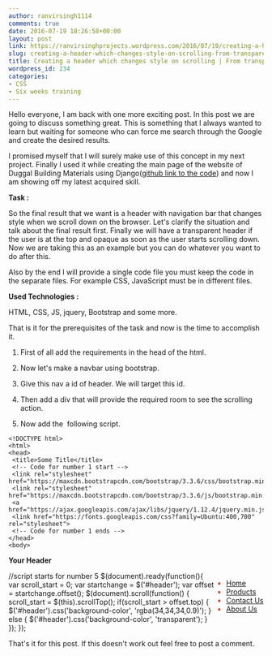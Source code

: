 ```yaml
---
author: ranvirsingh1114
comments: true
date: 2016-07-19 18:26:58+00:00
layout: post
link: https://ranvirsinghprojects.wordpress.com/2016/07/19/creating-a-header-which-changes-style-on-scrolling-from-transparent-to-colored/
slug: creating-a-header-which-changes-style-on-scrolling-from-transparent-to-colored
title: Creating a header which changes style on scrolling | From transparent to colored
wordpress_id: 234
categories:
- CSS
- Six weeks training
---
```


Hello everyone, I am back with one more exciting post. In this post we are going to discuss something great. This is something that I always wanted to learn but waiting for someone who can force me search through the Google and create the desired results.

I promised myself that I will surely make use of this concept in my next project. Finally I used it while creating the main page of the website of Duggal Building Materials using Django([github link to the code](https://github.com/singh1114/Djangosite)) and now I am showing off my latest acquired skill.

**Task :**

So the final result that we want is a header with navigation bar that changes style when we scroll down on the browser. Let's clarify the situation and talk about the final result first. Finally we will have a transparent header if the user is at the top and opaque as soon as the user starts scrolling down. Now we are taking this as an example but you can do whatever you want to do after this.

Also by the end I will provide a single code file you must keep the code in the separate files. For example CSS, JavaScript must be in different files.

**Used Technologies :**

HTML, CSS, JS, jquery, Bootstrap and some more.

That is it for the prerequisites of the task and now is the time to accomplish it.



 	
  1. First of all add the requirements in the head of the html.

 	
  2. Now let's make a navbar using bootstrap.

 	
  3. Give this nav a id of header. We will target this id.

 	
  4. Then add a div that will provide the required room to see the scrolling action.

 	
  5. Now add the  following script.



    
    <!DOCTYPE html>
    <html>
    <head>
     <title>Some Title</title>
     <!-- Code for number 1 start -->
     <link rel="stylesheet" href="https://maxcdn.bootstrapcdn.com/bootstrap/3.3.6/css/bootstrap.min.css">
     <link rel="stylesheet" href="https://maxcdn.bootstrapcdn.com/bootstrap/3.3.6/js/bootstrap.min.js">
     <a href="https://ajax.googleapis.com/ajax/libs/jquery/1.12.4/jquery.min.js">https://ajax.googleapis.com/ajax/libs/jquery/1.12.4/jquery.min.js</a>
     <link href="https://fonts.googleapis.com/css?family=Ubuntu:400,700" rel="stylesheet">
     <!-- Code for number 1 ends -->
    </head>
    <body>
    










**Your Header**


<ul class="nav navbar-nav" id="nav-list" style="float:right; color: #EA4525;"> <li class="active"><a href="/">Home</a></li> <li><a href="#">Products</a></li> <li><a href="">Contact Us</a></li> <li><a href="">About Us</a></li> </ul> </div> </nav> <!-- Code for number 2 ends --> </div> <!-- Code for number 4 start : height of 2000px is given -->



//script starts for number 5 $(document).ready(function(){ var scroll_start = 0; var startchange = $('#header'); var offset = startchange.offset(); $(document).scroll(function() { scroll_start = $(this).scrollTop(); if(scroll_start > offset.top) { $('#header').css('background-color', 'rgba(34,34,34,0.9)'); } else { $('#header').css('background-color', 'transparent'); } }); }); </body> </html>







That's it for this post. If this doesn't work out feel free to post a comment.
